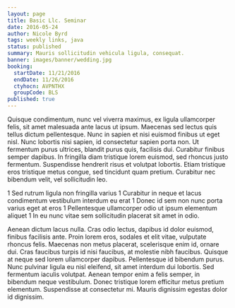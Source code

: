 ```yaml
---
layout: page
title: Basic Llc. Seminar
date: 2016-05-24
author: Nicole Byrd
tags: weekly links, java
status: published
summary: Mauris sollicitudin vehicula ligula, consequat.
banner: images/banner/wedding.jpg
booking:
  startDate: 11/21/2016
  endDate: 11/26/2016
  ctyhocn: AVPNTHX
  groupCode: BLS
published: true
---
```

Quisque condimentum, nunc vel viverra maximus, ex ligula ullamcorper felis, sit amet malesuada ante lacus ut ipsum. Maecenas sed lectus quis tellus dictum pellentesque. Nunc in sapien et nisi euismod finibus ut eget nisl. Nunc lobortis nisi sapien, id consectetur sapien porta non. Ut fermentum purus ultrices, blandit purus quis, facilisis dui. Curabitur finibus semper dapibus. In fringilla diam tristique lorem euismod, sed rhoncus justo fermentum. Suspendisse hendrerit risus et volutpat lobortis. Etiam tristique eros tristique metus congue, sed tincidunt quam pretium. Curabitur nec bibendum velit, vel sollicitudin leo.

1 Sed rutrum ligula non fringilla varius
1 Curabitur in neque et lacus condimentum vestibulum interdum eu erat
1 Donec id sem non nunc porta varius eget at eros
1 Pellentesque ullamcorper odio ut ipsum elementum aliquet
1 In eu nunc vitae sem sollicitudin placerat sit amet in odio.

Aenean dictum lacus nulla. Cras odio lectus, dapibus id dolor euismod, finibus facilisis ante. Proin lorem eros, sodales et elit vitae, vulputate rhoncus felis. Maecenas non metus placerat, scelerisque enim id, ornare dui. Cras faucibus turpis id nisi faucibus, at molestie nibh faucibus. Quisque at neque sed lorem ullamcorper dapibus. Pellentesque id bibendum purus. Nunc pulvinar ligula eu nisl eleifend, sit amet interdum dui lobortis. Sed fermentum iaculis volutpat. Aenean tempor enim a felis semper, in bibendum neque vestibulum. Donec tristique lorem efficitur metus pretium elementum. Suspendisse at consectetur mi. Mauris dignissim egestas dolor id dignissim.
